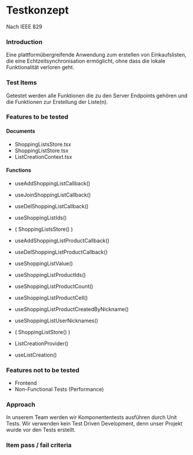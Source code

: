 # Testkonzept
Nach IEEE 829

### Introduction 
Eine plattformübergreifende Anwendung zum erstellen von Einkaufslisten, die eine Echtzeitsynchronisation ermöglicht, ohne dass die lokale Funktionalität verloren geht.

### Test Items
Getestet werden alle Funktionen die zu den Server Endpoints gehören und die Funktionen zur Erstellung der Liste(n).

### Features to be tested
#### Documents
- ShoppingListsStore.tsx
- ShoppingListStore.tsx
- ListCreationContext.tsx

#### Functions
- useAddShoppingListCallback()
- useJoinShoppingListCallback()
- useDelShoppingListCallback()
- useShoppingListIds()
- ( ShoppingListsStore() )

- useAddShoppingListProductCallback()
- useDelShoppingListProductCallback()
- useShoppingListValue()
- useShoppingListProductIds()
- useShoppingListProductCount()
- useShoppingListProductCell()
- useShoppingListProductCreatedByNickname()
- useShoppingListUserNicknames()
- ( ShoppingListStore() )

- ListCreationProvider()
- useListCreation()

### Features not to be tested
- Frontend
- Non-Functional Tests (Performance)

### Approach
In unserem Team werden wir Komponententests ausführen durch Unit Tests. Wir verwenden kein Test Driven Development, denn unser Projekt wurde vor den Tests erstellt.

### Item pass / fail criteria


